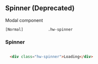 ## Spinner (Deprecated)

Modal component

```code
[Normal]           .hw-spinner
```

### Spinner

```html

  <div class="hw-spinner">Loading</div>

```
